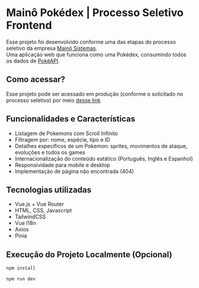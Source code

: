 # Mainô Pokédex | Processo Seletivo Frontend

Esse projeto foi desenvolvido conforme uma das etapas do processo seletivo da empresa [Mainô Sistemas](https://maino.com.br/). <br />
Uma aplicação web que funciona como uma Pokédex, consumindo todos os dados de [PokéAPI](https://pokeapi.co/).

## Como acessar?

Esse projeto pode ser acessado em produção (conforme o solicitado no processo seletivo) por meio [desse link](https://aadev-d-mainodex.vercel.app/)

## Funcionalidades e Características

<ul>
  <li>
    Listagem de Pokemons com Scroll Infinito
  </li>
  <li>
    Filtragem por: nome, espécie, tipo e ID
  </li>
  <li>
    Detalhes específicos de um Pokemon: sprites, movimentos de ataque, evoluções e todos os games
  </li>
  <li>
    Internacionalização do conteúdo estático (Português, Inglês e Espanhol)
  </li>
  <li>
    Responsividade para mobile e desktop
  </li>
  <li>
    Implementação de página não encontrada (404)
  </li>
</ul>

## Tecnologias utilizadas

<ul>
  <li>
    Vue.js + Vue Router
  </li>
  <li>
    HTML, CSS, Javascript
  </li>
  <li>
    TailwindCSS
  </li>
  <li>
    Vue I18n
  </li>
  <li>
    Axios
  </li>
  <li>
    Pinia
  </li>
</ul>

## Execução do Projeto Localmente (Opcional)

```sh
npm install
```

```sh
npm run dev
```
